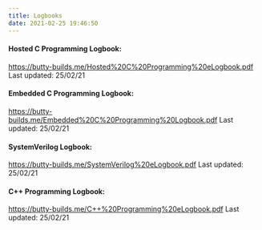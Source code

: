 ```yaml
---
title: Logbooks
date: 2021-02-25 19:46:50
---
```


#### Hosted C Programming Logbook:
https://butty-builds.me/Hosted%20C%20Programming%20eLogbook.pdf
Last updated: 25/02/21

#### Embedded C Programming Logbook:
https://butty-builds.me/Embedded%20C%20Programming%20Logbook.pdf
Last updated: 25/02/21

#### SystemVerilog Logbook:
https://butty-builds.me/SystemVerilog%20eLogbook.pdf
Last updated: 25/02/21

#### C++ Programming Logbook:
https://butty-builds.me/C++%20Programming%20eLogbook.pdf
Last updated: 25/02/21